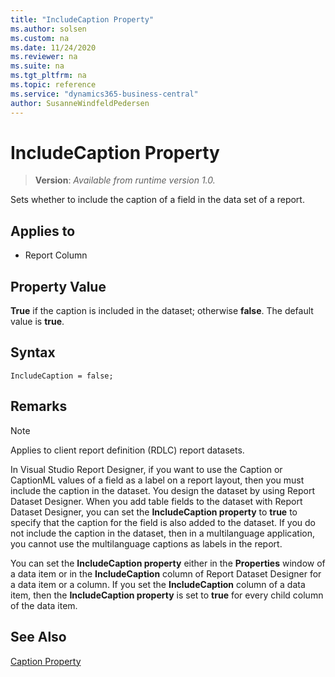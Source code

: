 ```yaml
---
title: "IncludeCaption Property"
ms.author: solsen
ms.custom: na
ms.date: 11/24/2020
ms.reviewer: na
ms.suite: na
ms.tgt_pltfrm: na
ms.topic: reference
ms.service: "dynamics365-business-central"
author: SusanneWindfeldPedersen
---
```

[//]: # (START>DO_NOT_EDIT)
[//]: # (IMPORTANT:Do not edit any of the content between here and the END>DO_NOT_EDIT.)
[//]: # (Any modifications should be made in the .xml files in the ModernDev repo.)
# IncludeCaption Property
> **Version**: _Available from runtime version 1.0._

Sets whether to include the caption of a field in the data set of a report.

## Applies to
-   Report Column


[//]: # (IMPORTANT: END>DO_NOT_EDIT)


## Property Value  

**True** if the caption is included in the dataset; otherwise **false**. The default value is **true**.  

## Syntax

```AL
IncludeCaption = false;
```

## Remarks  

> [!NOTE]
> Applies to client report definition \(RDLC\) report datasets.

In Visual Studio Report Designer, if you want to use the Caption or CaptionML values of a field as a label on a report layout, then you must include the caption in the dataset. You design the dataset by using Report Dataset Designer. When you add table fields to the dataset with Report Dataset Designer, you can set the **IncludeCaption property** to **true** to specify that the caption for the field is also added to the dataset. If you do not include the caption in the dataset, then in a multilanguage application, you cannot use the multilanguage captions as labels in the report.  

You can set the **IncludeCaption property** either in the **Properties** window of a data item or in the **IncludeCaption** column of Report Dataset Designer for a data item or a column. If you set the **IncludeCaption** column of a data item, then the **IncludeCaption property** is set to **true** for every child column of the data item.  

## See Also  

[Caption Property](devenv-caption-property.md)  